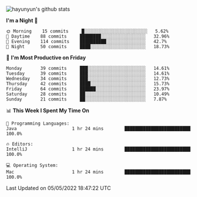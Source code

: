 
![hayunyun's github stats](https://github-readme-stats.vercel.app/api?username=hayunyun&show_icons=true)


<!--START_SECTION:waka-->
**I'm a Night 🦉** 

```text
🌞 Morning    15 commits     █░░░░░░░░░░░░░░░░░░░░░░░░   5.62% 
🌆 Daytime    88 commits     ████████░░░░░░░░░░░░░░░░░   32.96% 
🌃 Evening    114 commits    ██████████░░░░░░░░░░░░░░░   42.7% 
🌙 Night      50 commits     ████░░░░░░░░░░░░░░░░░░░░░   18.73%

```
📅 **I'm Most Productive on Friday** 

```text
Monday       39 commits     ███░░░░░░░░░░░░░░░░░░░░░░   14.61% 
Tuesday      39 commits     ███░░░░░░░░░░░░░░░░░░░░░░   14.61% 
Wednesday    34 commits     ███░░░░░░░░░░░░░░░░░░░░░░   12.73% 
Thursday     42 commits     ████░░░░░░░░░░░░░░░░░░░░░   15.73% 
Friday       64 commits     ██████░░░░░░░░░░░░░░░░░░░   23.97% 
Saturday     28 commits     ██░░░░░░░░░░░░░░░░░░░░░░░   10.49% 
Sunday       21 commits     ██░░░░░░░░░░░░░░░░░░░░░░░   7.87%

```


📊 **This Week I Spent My Time On** 

```text
💬 Programming Languages: 
Java                     1 hr 24 mins        █████████████████████████   100.0%

🔥 Editors: 
IntelliJ                 1 hr 24 mins        █████████████████████████   100.0%

💻 Operating System: 
Mac                      1 hr 24 mins        █████████████████████████   100.0%

```


 Last Updated on 05/05/2022 18:47:22 UTC
<!--END_SECTION:waka-->

<!--
**hayunyun/hayunyun** is a ✨ _special_ ✨ repository because its `README.md` (this file) appears on your GitHub profile.

Here are some ideas to get you started:

- 🔭 I’m currently working on ...
- 🌱 I’m currently learning ...
- 👯 I’m looking to collaborate on ...
- 🤔 I’m looking for help with ...
- 💬 Ask me about ...
- 📫 How to reach me: ...
- 😄 Pronouns: ...
- ⚡ Fun fact: ...
-->
